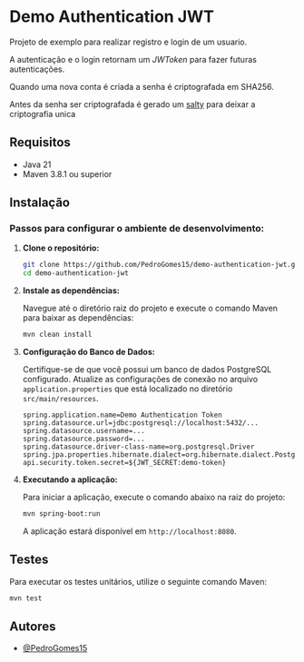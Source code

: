 
# Demo Authentication JWT

Projeto de exemplo para realizar registro e login de um usuario.

A autenticação e o login retornam um *JWToken* para fazer futuras autenticações.

Quando uma nova conta é criada a senha é criptografada em SHA256.

Antes da senha ser criptografada é gerado um [salty](https://www.techtarget.com/searchsecurity/definition/salt) para deixar a criptografia unica


## Requisitos

- Java 21
- Maven 3.8.1 ou superior

## Instalação

### Passos para configurar o ambiente de desenvolvimento:

1. **Clone o repositório:**

    ```bash
    git clone https://github.com/PedroGomes15/demo-authentication-jwt.git
    cd demo-authentication-jwt
    ```

2. **Instale as dependências:**

    Navegue até o diretório raiz do projeto e execute o comando Maven para baixar as dependências:

    ```bash
    mvn clean install
    ```

3. **Configuração do Banco de Dados:**

    Certifique-se de que você possui um banco de dados PostgreSQL configurado. Atualize as configurações de conexão no arquivo `application.properties` que está localizado no diretório `src/main/resources`.

    ```properties
    spring.application.name=Demo Authentication Token
    spring.datasource.url=jdbc:postgresql://localhost:5432/...
    spring.datasource.username=...
    spring.datasource.password=...
    spring.datasource.driver-class-name=org.postgresql.Driver
    spring.jpa.properties.hibernate.dialect=org.hibernate.dialect.PostgreSQLDialect
    api.security.token.secret=${JWT_SECRET:demo-token}
    ```

4. **Executando a aplicação:**

    Para iniciar a aplicação, execute o comando abaixo na raiz do projeto:

    ```bash
    mvn spring-boot:run
    ```

    A aplicação estará disponível em `http://localhost:8080`.

## Testes

Para executar os testes unitários, utilize o seguinte comando Maven:

```bash
mvn test
```
## Autores

- [@PedroGomes15](https://github.com/PedroGomes15)

